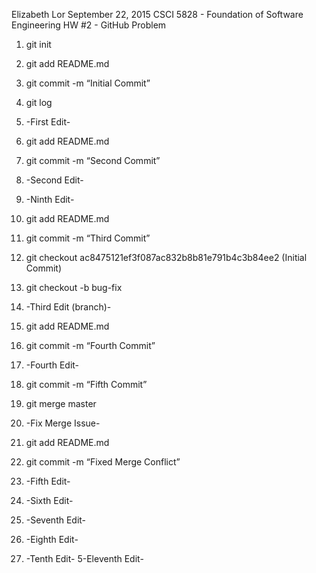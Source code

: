 Elizabeth Lor
September 22, 2015
CSCI 5828 - Foundation of Software Engineering
HW #2 - GitHub Problem


1. git init
2. git add README.md
3. git commit -m “Initial Commit”
4. git log 
5. -First Edit-
6. git add README.md
7. git commit -m “Second Commit”
8. -Second Edit-

9. -Ninth Edit-

9. git add README.md
10. git commit -m “Third Commit”
11. git checkout ac8475121ef3f087ac832b8b81e791b4c3b84ee2 (Initial Commit)
12. git checkout -b bug-fix
13. -Third Edit (branch)-
14. git add README.md
15. git commit -m “Fourth Commit”
16. -Fourth Edit-
17. git commit -m “Fifth Commit”
18. git merge master
19. -Fix Merge Issue-
20. git add README.md
21. git commit -m “Fixed Merge Conflict”
22. -Fifth Edit-

1. -Sixth Edit-
2. -Seventh Edit-
3. -Eighth Edit-
4. -Tenth Edit-
5-Eleventh Edit-

